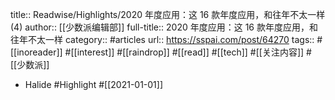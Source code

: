 title:: Readwise/Highlights/2020 年度应用：这 16 款年度应用，和往年不太一样 (4)
author:: [[少数派编辑部]]
full-title:: 2020 年度应用：这 16 款年度应用，和往年不太一样
category:: #articles
url:: https://sspai.com/post/64270
tags:: #[[inoreader]] #[[interest]] #[[raindrop]] #[[read]] #[[tech]] #[[关注内容]] #[[少数派]]

- Halide #Highlight #[[2021-01-01]]